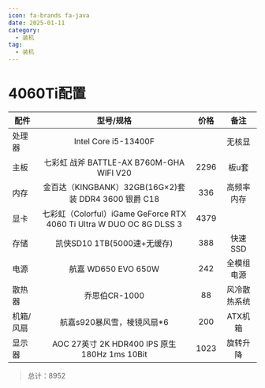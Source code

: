 ```yaml
---
icon: fa-brands fa-java
date: 2025-01-11
category:
  - 装机
tag:
  - 装机
---
```

# 4060Ti配置


| 配件      |                          型号/规格                           | 价格 |     备注     |
| --------- | :----------------------------------------------------------: | :--: | :----------: |
| 处理器    |                     Intel Core i5-13400F                     |      |    无核显    |
| 主板      |           七彩虹 战斧 BATTLE-AX B760M-GHA WIFI V20           | 2296 |    板u套     |
| 内存      |    金百达（KINGBANK）32GB(16G×2)套装 DDR4 3600  银爵 C18     | 336  |  高频率内存  |
| 显卡      | 七彩虹（Colorful）iGame GeForce RTX 4060 Ti Ultra W DUO OC 8G DLSS 3 | 4379 |              |
| 存储      |                 凯侠SD10 1TB(5000速+无缓存)                  | 388  |   快速SSD    |
| 电源      |                     航嘉 WD650 EVO 650W                      | 242  |  全模组电源  |
| 散热器    |                        乔思伯CR-1000                         |  88  | 风冷散热系统 |
| 机箱/风扇 |                  航嘉s920暴风雪，棱镜风扇*6                  | 200  |   ATX机箱    |
| 显示器    |         AOC 27英寸 2K HDR400 IPS 原生180Hz 1ms 10Bit         | 1023 |   旋转升降   |

> 总计：8952